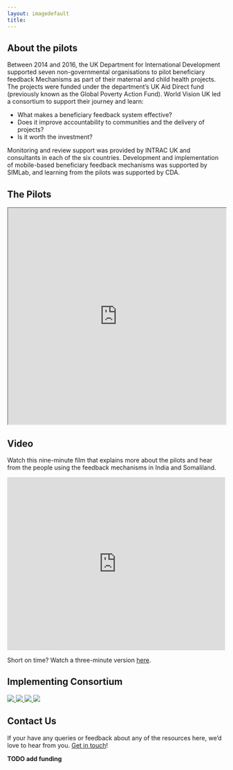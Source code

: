 ```yaml
---
layout: imagedefault
title:
---
```

## About the pilots
Between 2014 and 2016, the UK Department for International Development supported seven non-governmental organisations to pilot beneficiary feedback Mechanisms as part of their maternal and child health projects. The projects were funded under the department’s UK Aid Direct fund (previously known as the Global Poverty Action Fund). World Vision UK led a consortium to support their journey and learn:

* What makes a beneficiary feedback system effective?
* Does it improve accountability to communities and the delivery of projects?
* Is it worth the investment?

Monitoring and review support was provided by INTRAC UK and consultants in each of the six countries. Development and implementation of mobile-based beneficiary feedback mechanisms was supported by SIMLab, and learning from the pilots was supported by CDA.

## The Pilots
<iframe src="https://www.google.com/maps/d/embed?mid=1J0E86X2lv-FUkrrVLEYd0jvKvFM"  width="100%" height="500"> </iframe>

## Video
Watch this nine-minute film that explains more about the pilots and hear from the people using the feedback mechanisms in India and Somaliland.

<iframe width="100%" height="400" src="https://www.youtube.com/embed/GCfZZSbQSi4" frameborder="0" allowfullscreen> </iframe>

Short on time? Watch a three-minute version [here](https://www.youtube.com/watch?v=8XrLVpfiWAQ&feature=youtu.be).


## Implementing Consortium

<div class="grid-items-lines clearfix" style="width:100%; margin:auto">
  <a href="http://cda.org" class="grid-item">
    <img style="max-width:100px;" src="{{site.baseurl}}/public/img/logos/consortium/cda.png">
  </a>
  <a href="http://intrac.org" class="grid-item">
<img style="max-width:100px; " src="{{site.baseurl}}/public/img/logos/consortium/intrac.png">
  </a>
  <a href="http://www.simlab.org" class="grid-item">
<img style="max-width:100px;" src="{{site.baseurl}}/public/img/logos/consortium/simlab.png">
  </a>
  <a href="http://www.worldvision.org" class="grid-item">
<img style="max-width:100px" src="{{site.baseurl}}/public/img/logos/consortium/wv.jpg">
  </a>
 <div class="right-cover"></div>
  <div class="bottom-cover"></div>
</div> 

<p> 
</p>


## Contact Us
If your have any queries or feedback about any of the resources here, we’d love to hear from you. [Get in touch](mailto:hello@simlab.org)!

**TODO add funding**
